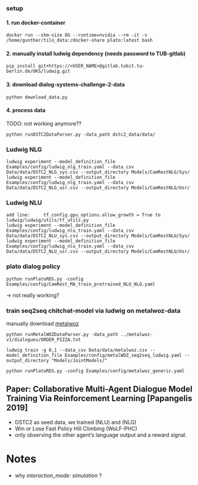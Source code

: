 ### setup
#### 1. run docker-container
    
    docker run --shm-size 8G --runtime=nvidia --rm -it -v /home/gunther/tilo_data:/docker-share plato:latest bash
#### 2. manually install ludwig dependency (needs password to TUB-gitlab)
    pip install git+https://<USER_NAME>@gitlab.tubit.tu-berlin.de/OKS/ludwig.git
#### 3. download dialog-systems-challenge-2-data
    python download_data.py 
#### 4. process data
TODO: not working anymore??

    python runDSTC2DataParser.py -data_path dstc2_data/data/  

### Ludwig NLG
    ludwig experiment --model_definition_file Examples/config/ludwig_nlg_train.yaml --data_csv Data/data/DSTC2_NLG_sys.csv --output_directory Models/CamRestNLG/Sys/
    ludwig experiment --model_definition_file Examples/config/ludwig_nlg_train.yaml --data_csv Data/data/DSTC2_NLG_usr.csv --output_directory Models/CamRestNLG/Usr/

### Ludwig NLU
    add line:     tf_config.gpu_options.allow_growth = True to ludwig/ludwig/utils/tf_utils.py
    ludwig experiment --model_definition_file Examples/config/ludwig_nlu_train.yaml --data_csv Data/data/DSTC2_NLU_sys.csv --output_directory Models/CamRestNLU/Sys/
    ludwig experiment --model_definition_file Examples/config/ludwig_nlu_train.yaml --data_csv Data/data/DSTC2_NLU_usr.csv --output_directory Models/CamRestNLU/Usr/

### plato dialog policy
    python runPlatoRDS.py -config Examples/config/CamRest_MA_train_pretrained_NLU_NLG.yaml
    
-> not really working?
    
### train seq2seq chitchat-model via ludwig on metalwoz-data

manually download [metalwoz](https://www.microsoft.com/en-us/research/project/metalwoz/) 
    
    python runMetalWOZDataParser.py -data_path ../metalwoz-v1/dialogues/ORDER_PIZZA.txt

    ludwig train -g 0,1 --data_csv Data/data/metalwoz.csv --model_definition_file Examples/config/metalWOZ_seq2seq_ludwig.yaml --output_directory "Models/JointModels/"

    python runPlatoRDS.py -config Examples/config/metalwoz_generic.yaml

## Paper: Collaborative Multi-Agent Dialogue Model Training Via Reinforcement Learning [Papangelis 2019]
* DSTC2 as seed data, we trained (NLU) and (NLG) 
* Win or Lose Fast Policy Hill Climbing (WoLF-PHC)
* only observing the other agent’s language output and a reward signal.

# Notes
* why _interaction_mode: simulation_ ? 